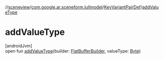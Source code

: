 //[sceneview](../../../index.md)/[com.google.ar.sceneform.lullmodel](../index.md)/[KeyVariantPairDef](index.md)/[addValueType](add-value-type.md)

# addValueType

[androidJvm]\
open fun [addValueType](add-value-type.md)(builder: [FlatBufferBuilder](../../com.google.flatbuffers/-flat-buffer-builder/index.md), valueType: [Byte](https://kotlinlang.org/api/latest/jvm/stdlib/kotlin/-byte/index.html))
